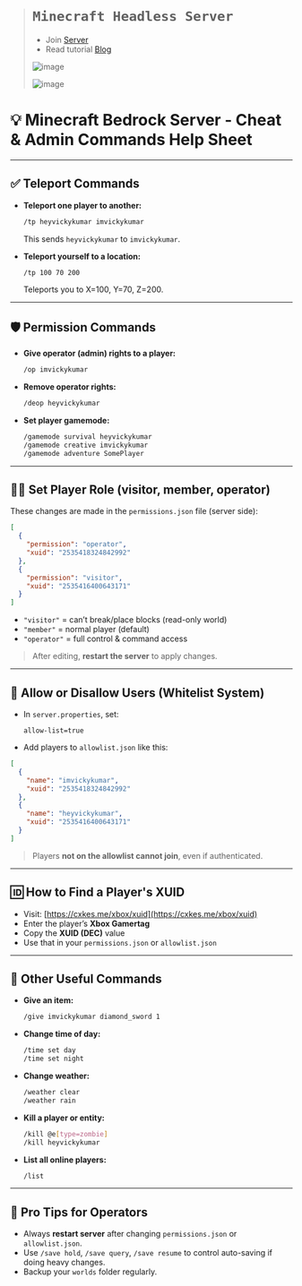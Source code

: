 ># `Minecraft Headless Server`
>
> - Join [Server](https://www.planetminecraft.com/server/maze-tower-smp/)
> - Read tutorial [Blog](https://www.planetminecraft.com/blog/how-to-host-a-minecraft-java-multiplayer-server-on-windows-or-ubuntu-with-playit-gg/)
>
>![image](https://github.com/user-attachments/assets/9042499b-2db8-4cbc-b43f-d94d6d4a72e9)
>
>![image](https://github.com/user-attachments/assets/72a1d83a-e0f9-400d-9119-a3c86647f44a)

# 💡 **Minecraft Bedrock Server - Cheat & Admin Commands Help Sheet**

---

## ✅ **Teleport Commands**

* **Teleport one player to another:**

  ```bash
  /tp heyvickykumar imvickykumar
  ```

  This sends `heyvickykumar` to `imvickykumar`.

* **Teleport yourself to a location:**

  ```bash
  /tp 100 70 200
  ```

  Teleports you to X=100, Y=70, Z=200.

---

## 🛡️ **Permission Commands**

* **Give operator (admin) rights to a player:**

  ```bash
  /op imvickykumar
  ```

* **Remove operator rights:**

  ```bash
  /deop heyvickykumar
  ```

* **Set player gamemode:**

  ```bash
  /gamemode survival heyvickykumar
  /gamemode creative imvickykumar
  /gamemode adventure SomePlayer
  ```

---

## 🧑‍⚖️ **Set Player Role (visitor, member, operator)**

These changes are made in the `permissions.json` file (server side):

```json
[
  {
    "permission": "operator",
    "xuid": "2535418324842992"
  },
  {
    "permission": "visitor",
    "xuid": "2535416400643171"
  }
]
```

* `"visitor"` = can’t break/place blocks (read-only world)
* `"member"` = normal player (default)
* `"operator"` = full control & command access

> After editing, **restart the server** to apply changes.

---

## 🔐 **Allow or Disallow Users (Whitelist System)**

* In `server.properties`, set:

  ```properties
  allow-list=true
  ```

* Add players to `allowlist.json` like this:

```json
[
  {
    "name": "imvickykumar",
    "xuid": "2535418324842992"
  },
  {
    "name": "heyvickykumar",
    "xuid": "2535416400643171"
  }
]
```

> Players **not on the allowlist cannot join**, even if authenticated.

---

## 🆔 **How to Find a Player's XUID**

* Visit: [https://cxkes.me/xbox/xuid](https://cxkes.me/xbox/xuid)
* Enter the player’s **Xbox Gamertag**
* Copy the **XUID (DEC)** value
* Use that in your `permissions.json` or `allowlist.json`

---

## 📜 **Other Useful Commands**

* **Give an item:**

  ```bash
  /give imvickykumar diamond_sword 1
  ```

* **Change time of day:**

  ```bash
  /time set day
  /time set night
  ```

* **Change weather:**

  ```bash
  /weather clear
  /weather rain
  ```

* **Kill a player or entity:**

  ```bash
  /kill @e[type=zombie]
  /kill heyvickykumar
  ```

* **List all online players:**

  ```bash
  /list
  ```

---

## 🚀 **Pro Tips for Operators**

* Always **restart server** after changing `permissions.json` or `allowlist.json`.
* Use `/save hold`, `/save query`, `/save resume` to control auto-saving if doing heavy changes.
* Backup your `worlds` folder regularly.
